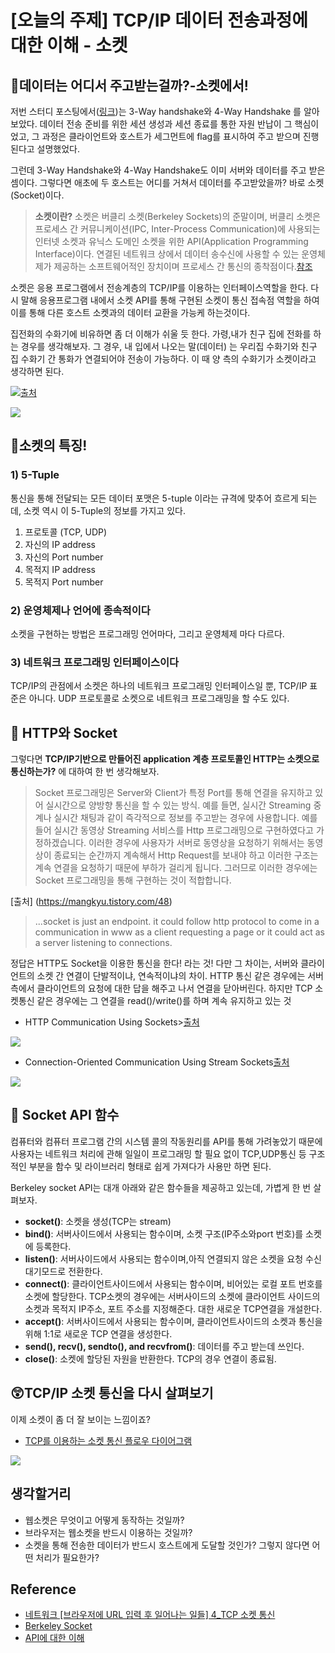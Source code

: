 # [오늘의 주제] TCP/IP 데이터 전송과정에 대한 이해 - 소켓

## 👀데이터는 어디서 주고받는걸까?-소켓에서!
저번 스터디 포스팅에서([링크](https://velog.io/@seungrok-yoon/how-we-travel-internet-1))는 3-Way handshake와 4-Way Handshake 를 알아보았다. 데이터 전송 준비를 위한 세션 생성과 세션 종료를 통한 자원 반납이 그 핵심이었고, 그 과정은 클라이언트와 호스트가 세그먼트에 flag를 표시하여 주고 받으며 진행된다고 설명했었다.

그런데 3-Way Handshake와 4-Way Handshake도 이미 서버와 데이터를 주고 받은 셈이다. 그렇다면 애초에 두 호스트는 어디를 거쳐서 데이터를 주고받았을까? 바로 소켓(Socket)이다. 

>**소켓이란?**
소켓은 버클리 소켓(Berkeley Sockets)의 준말이며, 버클리 소켓은 프로세스 간 커뮤니케이션(IPC, Inter-Process Communication)에 사용되는 인터넷 소켓과 유닉스 도메인 소켓을 위한 API(Application Programming Interface)이다. 연결된 네트워크 상에서 데이터 송수신에 사용할 수 있는 운영체제가 제공하는 소프트웨어적인 장치이며 프로세스 간 통신의 종착점이다.[참조](https://en.wikipedia.org/wiki/Berkeley_sockets)

소켓은 응용 프로그램에서 전송계층의 TCP/IP를 이용하는 인터페이스역할을 한다. 다시 말해 응용프로그램 내에서 소켓 API를 통해 구현된 소켓이 통신 접속점 역할을 하여 이를 통해 다른 호스트 소켓과의 데이터 교환을 가능케 하는것이다. 

집전화의 수화기에 비유하면 좀 더 이해가 쉬울 듯 한다. 가령,내가 친구 집에 전화를 하는 경우를 생각해보자. 그 경우, 내 입에서 나오는 말(데이터) 는 우리집 수화기와 친구 집 수화기 간 통화가 연결되어야 전송이 가능하다. 이 때 양 측의 수화기가 소켓이라고 생각하면 된다.


![](https://media.vlpt.us/images/seungrok-yoon/post/531f1d49-b1f0-48ec-9dbe-65d7e5b61310/image.png)[출처](https://www.ibm.com/docs/en/ssw_ibm_i_72/rzab6/rzab6pdf.pdf)


![](https://media.vlpt.us/images/seungrok-yoon/post/e28cf4f9-0b65-42f1-9d9f-4016d1fc40bd/image.png)

## 🚅소켓의 특징!
###  1) 5-Tuple
통신을 통해 전달되는 모든 데이터 포맷은 5-tuple 이라는 규격에 맞추어 흐르게 되는데, 소켓 역시 이 5-Tuple의 정보를 가지고 있다.

1. 프로토콜 (TCP, UDP)
2. 자신의 IP address
3. 자신의 Port number
4. 목적지 IP address
5. 목적지 Port number

### 2) 운영체제나 언어에 종속적이다
소켓을 구현하는 방법은 프로그래밍 언어마다, 그리고 운영체제 마다 다르다.

### 3) 네트워크 프로그래밍 인터페이스이다
TCP/IP의 관점에서 소켓은 하나의 네트워크 프로그래밍 인터페이스일 뿐, TCP/IP 표준은 아니다. UDP 프로토콜로 소켓으로 네트워크 프로그래밍을 할 수도 있다.


## 🚋 HTTP와 Socket

그렇다면 **TCP/IP기반으로 만들어진 application 계층 프로토콜인 HTTP는 소켓으로 통신하는가?** 에 대하여 한 번 생각해보자. 


>Socket 프로그래밍은 Server와 Client가 특정 Port를 통해 연결을 유지하고 있어 실시간으로 양방향 통신을 할 수 있는 방식. 예를 들면, 실시간 Streaming 중계나 실시간 채팅과 같이 즉각적으로 정보를 주고받는 경우에 사용합니다. 예를 들어 실시간 동영상 Streaming 서비스를 Http 프로그래밍으로 구현하였다고 가정하겠습니다. 이러한 경우에 사용자가 서버로 동영상을 요청하기 위해서는 동영상이 종료되는 순간까지 계속해서 Http Request를 보내야 하고 이러한 구조는 계속 연결을 요청하기 때문에 부하가 걸리게 됩니다. 그러므로 이러한 경우에는 Socket 프로그래밍을 통해 구현하는 것이 적합합니다.
>
[출처] (https://mangkyu.tistory.com/48)


>...socket is just an endpoint. it could follow http protocol to come in a communication in www as a client requesting a page or it could act as a server listening to connections.

정답은 HTTP도 Socket을 이용한 통신을 한다! 라는 것! 다만 그 차이는, 서버와 클라이언트의 소켓 간 연결이 단발적이냐, 연속적이냐의 차이. HTTP 통신 같은 경우에는 서버 측에서 클라이언트의 요청에 대한 답을 해주고 나서 연결을 닫아버린다. 하지만 TCP 소켓통신 같은 경우에는 그 연결을 read()/write()를 하며 계속 유지하고 있는 것

- HTTP Communication Using Sockets>[출처](https://www.oreilly.com/library/view/http-the-definitive/1565925092/httpatomoreillycomsourceoreillyimages96908.png)
  
![](https://media.vlpt.us/images/seungrok-yoon/post/13323450-bbea-424d-9572-83a76921400a/image.png)

- Connection-Oriented Communication Using Stream Sockets[출처](https://docs.oracle.com/cd/E19120-01/open.solaris/817-4415/sockets-12/index.html)


![](https://media.vlpt.us/images/seungrok-yoon/post/084953d3-08d3-4ee5-b913-e56086334c38/image.png)
## 🚌 Socket API 함수

컴퓨터와 컴퓨터 프로그램 간의 시스템 콜의 작동원리를 API를 통해 가려놓았기 때문에 사용자는 네트워크 처리에 관해 일일이 프로그래밍 할 필요 없이 TCP,UDP통신 등 구조적인 부분을 함수 및 라이브러리 형태로 쉽게 가져다가 사용만 하면 된다.

Berkeley socket API는 대개 아래와 같은 함수들을 제공하고 있는데, 가볍게 한 번 살펴보자.

- **socket()**:
소켓을 생성(TCP는 stream)
- **bind()**:
서버사이드에서 사용되는 함수이며, 소켓 구조(IP주소와port 번호)를 소켓에 등록한다.
- **listen()**:
서버사이드에서 사용되는 함수이며,아직 연결되지 않은 소켓을 요청 수신대기모드로 전환한다.
- **connect()**:
클라이언트사이드에서 사용되는 함수이며, 비어있는 로컬 포트 번호를 소켓에 할당한다. TCP소켓의 경우에는 서버사이드의 소켓에 클라이언트 사이드의 소켓과 목적지 IP주소, 포트 주소를 지정해준다. 대한 새로운 TCP연결을 개설한다.
- **accept()**:
서버사이드에서 사용되는 함수이며, 클라이언트사이드의 소켓과 통신을 위해 1:1로 새로운 TCP 연결을 생성한다.
- **send(), recv(), sendto(), and recvfrom()**:
데이터를 주고 받는데 쓰인다.
- **close()**:
소켓에 할당된 자원을 반환한다. TCP의 경우 연결이 종료됨.


## 😲TCP/IP 소켓 통신을 다시 살펴보기
 이제 소켓이 좀 더 잘 보이는 느낌이죠?
 
-  [TCP를 이용하는 소켓 통신 플로우 다이어그램](https://upload.wikimedia.org/wikipedia/commons/thumb/a/a1/InternetSocketBasicDiagram_zhtw.png/330px-InternetSocketBasicDiagram_zhtw.png)


![](https://media.vlpt.us/images/seungrok-yoon/post/6e7d4759-c354-4a09-983f-b910f3c7c47c/image.png)



## 생각할거리
- 웹소켓은 무엇이고 어떻게 동작하는 것일까?
- 브라우저는 웹소켓을 반드시 이용하는 것일까?
- 소켓을 통해 전송한 데이터가 반드시 호스트에게 도달할 것인가? 그렇지 않다면 어떤 처리가 필요한가?

## Reference 
- [네트워크 [브라우저에 URL 입력 후 일어나는 일들] 4_TCP 소켓 통신](https://wangin9.tistory.com/entry/브라우저에-URL-입력-후-일어나는-일들-4TCP-소켓-통신)
- [Berkeley Socket](https://en.wikipedia.org/wiki/Berkeley_sockets)
- [API에 대한 이해](https://en.wikipedia.org/wiki/API)